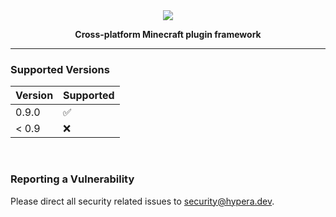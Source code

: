 <div align="center">
    <img src="https://i.hypera.dev/assets/chameleon@750x150.png" />
    <p><strong>Cross-platform Minecraft plugin framework</strong></p>
</div>

-----------

### Supported Versions

| Version | Supported          |
|---------|--------------------|
| 0.9.0   | :white_check_mark: |
| < 0.9   | :x:                |

<br>

### Reporting a Vulnerability

Please direct all security related issues to [security@hypera.dev](mailto:security@hypera.dev).
